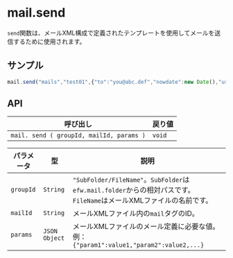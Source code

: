 # mail.send

`send`関数は、メールXML構成で定義されたテンプレートを使用してメールを送信するために使用されます。

## サンプル

```javascript
mail.send("mails","test01",{"to":"you@abc.def","nowdate":new Date(),"username":"Wang"});
```

## API

| 呼び出し | 戻り値 |
|---|---|
| `mail. send ( groupId, mailId, params )` | `void` |

| パラメータ | 型 | 説明 |
|---|---|---|
| `groupId` | `String` | `"SubFolder/FileName"`。`SubFolder`は`efw.mail.folder`からの相対パスです。`FileName`はメールXMLファイルの名前です。 |
| `mailId` | `String` | メールXMLファイル内の`mail`タグのID。 |
| `params` | `JSON Object` | メールXMLファイルのメール定義に必要な値。例：<br>```{"param1":value1,"param2":value2,...}``` |